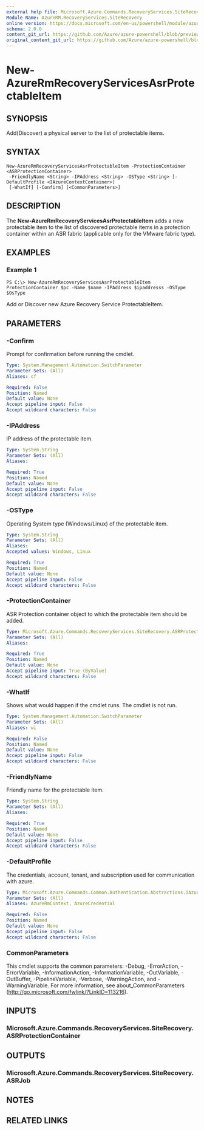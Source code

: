 ```yaml
---
external help file: Microsoft.Azure.Commands.RecoveryServices.SiteRecovery.dll-Help.xml
Module Name: AzureRM.RecoveryServices.SiteRecovery
online version: https://docs.microsoft.com/en-us/powershell/module/azurerm.recoveryservices.siterecovery/new-azurermrecoveryservicesasrprotectableitem
schema: 2.0.0
content_git_url: https://github.com/Azure/azure-powershell/blob/preview/src/ResourceManager/RecoveryServices.SiteRecovery/Commands.RecoveryServices.SiteRecovery/help/New-AzureRmRecoveryServicesAsrProtectableItem.md
original_content_git_url: https://github.com/Azure/azure-powershell/blob/preview/src/ResourceManager/RecoveryServices.SiteRecovery/Commands.RecoveryServices.SiteRecovery/help/New-AzureRmRecoveryServicesAsrProtectableItem.md
---
```


# New-AzureRmRecoveryServicesAsrProtectableItem

## SYNOPSIS
Add(Discover) a physical server to the list of protectable items.

## SYNTAX

```
New-AzureRmRecoveryServicesAsrProtectableItem -ProtectionContainer <ASRProtectionContainer>
 -FriendlyName <String> -IPAddress <String> -OSType <String> [-DefaultProfile <IAzureContextContainer>]
 [-WhatIf] [-Confirm] [<CommonParameters>]
```

## DESCRIPTION
The **New-AzureRmRecoveryServicesAsrProtectableItem** adds a new protectable item to the list of discovered protectable items in a protection container within an ASR fabric (applicable only for the VMware fabric type).

## EXAMPLES

### Example 1
```
PS C:\> New-AzureRmRecoveryServicesAsrProtectableItem ProtectionContainer $pc -Name $name -IPAddress $ipaddresss -OSType $OsType
```

Add or Discover new Azure Recovery Service ProtectableItem.

## PARAMETERS

### -Confirm
Prompt for confirmation before running the cmdlet.

```yaml
Type: System.Management.Automation.SwitchParameter
Parameter Sets: (All)
Aliases: cf

Required: False
Position: Named
Default value: None
Accept pipeline input: False
Accept wildcard characters: False
```

### -IPAddress
IP address of the protectable item.

```yaml
Type: System.String
Parameter Sets: (All)
Aliases: 

Required: True
Position: Named
Default value: None
Accept pipeline input: False
Accept wildcard characters: False
```

### -OSType
Operating System type (Windows/Linux) of the protectable item.

```yaml
Type: System.String
Parameter Sets: (All)
Aliases: 
Accepted values: Windows, Linux

Required: True
Position: Named
Default value: None
Accept pipeline input: False
Accept wildcard characters: False
```

### -ProtectionContainer
ASR Protection container object to which the protectable item should be added.

```yaml
Type: Microsoft.Azure.Commands.RecoveryServices.SiteRecovery.ASRProtectionContainer
Parameter Sets: (All)
Aliases: 

Required: True
Position: Named
Default value: None
Accept pipeline input: True (ByValue)
Accept wildcard characters: False
```

### -WhatIf
Shows what would happen if the cmdlet runs. The cmdlet is not run.

```yaml
Type: System.Management.Automation.SwitchParameter
Parameter Sets: (All)
Aliases: wi

Required: False
Position: Named
Default value: None
Accept pipeline input: False
Accept wildcard characters: False
```

### -FriendlyName
Friendly name for the protectable item.

```yaml
Type: System.String
Parameter Sets: (All)
Aliases: 

Required: True
Position: Named
Default value: None
Accept pipeline input: False
Accept wildcard characters: False
```

### -DefaultProfile
The credentials, account, tenant, and subscription used for communication with azure.

```yaml
Type: Microsoft.Azure.Commands.Common.Authentication.Abstractions.IAzureContextContainer
Parameter Sets: (All)
Aliases: AzureRmContext, AzureCredential

Required: False
Position: Named
Default value: None
Accept pipeline input: False
Accept wildcard characters: False
```

### CommonParameters
This cmdlet supports the common parameters: -Debug, -ErrorAction, -ErrorVariable, -InformationAction, -InformationVariable, -OutVariable, -OutBuffer, -PipelineVariable, -Verbose, -WarningAction, and -WarningVariable. For more information, see about_CommonParameters (http://go.microsoft.com/fwlink/?LinkID=113216).

## INPUTS

### Microsoft.Azure.Commands.RecoveryServices.SiteRecovery.ASRProtectionContainer

## OUTPUTS

### Microsoft.Azure.Commands.RecoveryServices.SiteRecovery.ASRJob

## NOTES

## RELATED LINKS

